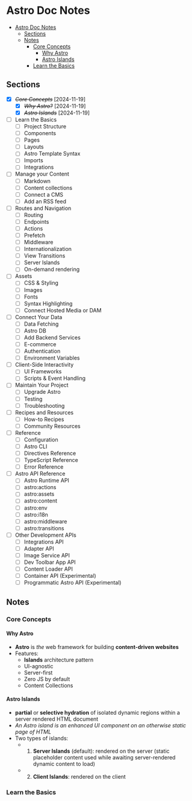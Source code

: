 # Astro Doc Notes

- [Astro Doc Notes](#astro-doc-notes)
  - [Sections](#sections)
  - [Notes](#notes)
    - [Core Concepts](#core-concepts)
      - [Why Astro](#why-astro)
      - [Astro Islands](#astro-islands)
    - [Learn the Basics](#learn-the-basics)

## Sections

- [x] ~~_Core Concepts_~~ [2024-11-19]
  - [x] ~~_Why Astro?_~~ [2024-11-19]
  - [x] ~~_Astro Islands_~~ [2024-11-19]
- [ ] Learn the Basics
  - [ ] Project Structure
  - [ ] Components
  - [ ] Pages
  - [ ] Layouts
  - [ ] Astro Template Syntax
  - [ ] Imports
  - [ ] Integrations
- [ ] Manage your Content
  - [ ] Markdown
  - [ ] Content collections
  - [ ] Connect a CMS
  - [ ] Add an RSS feed
- [ ] Routes and Navigation
  - [ ] Routing
  - [ ] Endpoints
  - [ ] Actions
  - [ ] Prefetch
  - [ ] Middleware
  - [ ] Internationalization
  - [ ] View Transitions
  - [ ] Server Islands
  - [ ] On-demand rendering
- [ ] Assets
  - [ ] CSS & Styling
  - [ ] Images
  - [ ] Fonts
  - [ ] Syntax Highlighting
  - [ ] Connect Hosted Media or DAM
- [ ] Connect Your Data
  - [ ] Data Fetching
  - [ ] Astro DB
  - [ ] Add Backend Services
  - [ ] E-commerce
  - [ ] Authentication
  - [ ] Environment Variables
- [ ] Client-Side Interactivity
  - [ ] UI Frameworks
  - [ ] Scripts & Event Handling
- [ ] Maintain Your Project
  - [ ] Upgrade Astro
  - [ ] Testing
  - [ ] Troubleshooting
- [ ] Recipes and Resources
  - [ ] How-to Recipes
  - [ ] Community Resources
- [ ] Reference
  - [ ] Configuration
  - [ ] Astro CLI
  - [ ] Directives Reference
  - [ ] TypeScript Reference
  - [ ] Error Reference
- [ ] Astro API Reference
  - [ ] Astro Runtime API
  - [ ] astro:actions
  - [ ] astro:assets
  - [ ] astro:content
  - [ ] astro:env
  - [ ] astro:i18n
  - [ ] astro:middleware
  - [ ] astro:transitions
- [ ] Other Development APIs
  - [ ] Integrations API
  - [ ] Adapter API
  - [ ] Image Service API
  - [ ] Dev Toolbar App API
  - [ ] Content Loader API
  - [ ] Container API (Experimental)
  - [ ] Programmatic Astro API (Experimental)

## Notes

### Core Concepts

#### Why Astro

- **Astro** is _the_ web framework for building **content-driven websites**
- Features:
  - **Islands** architecture pattern
  - UI-agnostic
  - Server-first
  - Zero JS by default
  - Content Collections

#### Astro Islands

- **partial** or **selective hydration** of isolated dynamic regions within a server rendered HTML document
- _An Astro island is an enhanced UI component on an otherwise static page of HTML_
- Two types of islands:
  - 1. **Server Islands** (default): rendered on the server (static placeholder content used while awaiting server-rendered dynamic content to load)
  - 2. **Client Islands**: rendered on the client

### Learn the Basics
